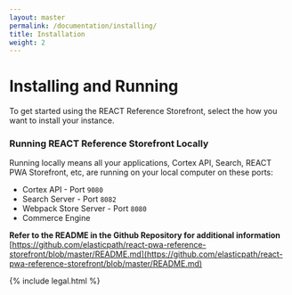 ```yaml
---
layout: master
permalink: /documentation/installing/
title: Installation
weight: 2
---
```

Installing and Running
====================

To get started using the REACT Reference Storefront, select the how you want to install your instance.

### Running REACT Reference Storefront Locally
Running locally means all your applications, Cortex API, Search, REACT PWA Storefront, etc, are running on your local computer on these ports:

* Cortex API - Port `9080`
* Search Server - Port `8082`
* Webpack Store Server - Port `8080`
* Commerce Engine

**Refer to the README in the Github Repository for additional information** <br/>
[https://github.com/elasticpath/react-pwa-reference-storefront/blob/master/README.md](https://github.com/elasticpath/react-pwa-reference-storefront/blob/master/README.md)

{% include legal.html %}
